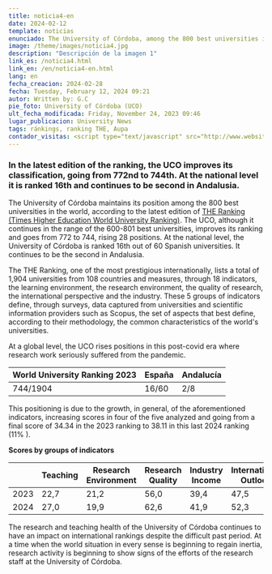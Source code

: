 ```yaml
---
title: noticia4-en
date: 2024-02-12
template: noticias
enunciado: The University of Córdoba, among the 800 best universities in the world according to the latest THE ranking
image: /theme/images/noticia4.jpg
description: "Descripción de la imagen 1"
link_es: /noticia4.html
link_en: /en/noticia4-en.html
lang: en
fecha_creacion: 2024-02-28
fecha: Tuesday, February 12, 2024 09:21
autor: Written by: G.C
pie_foto: University of Córdoba (UCO)
ult_fecha_modificada: Friday, November 24, 2023 09:46
lugar_publicacion: University News
tags: ránkings, ranking THE, Aupa
contador_visitas: <script type="text/javascript" src="http://www.websitegoodies.com/counter.php?id=75447&color=%231253bd"></script>
---
```


### In the latest edition of the ranking, the UCO improves its classification, going from 772nd to 744th. At the national level it is ranked 16th and continues to be second in Andalusia.

The University of Córdoba maintains its position among the 800 best universities in the world, according to the latest edition of [THE Ranking (Times Higher Education World University Ranking)](). The UCO, although it continues in the range of the 600-801 best universities, improves its ranking and goes from 772 to 744, rising 28 positions. At the national level, the University of Córdoba is ranked 16th out of 60 Spanish universities. It continues to be the second in Andalusia.

The THE Ranking, one of the most prestigious internationally, lists a total of 1,904 universities from 108 countries and measures, through 18 indicators, the learning environment, the research environment, the quality of research, the international perspective and the industry. These 5 groups of indicators define, through surveys, data captured from universities and scientific information providers such as Scopus, the set of aspects that best define, according to their methodology, the common characteristics of the world's universities.

At a global level, the UCO rises positions in this post-covid era where research work seriously suffered from the pandemic.

| World University Ranking 2023 | España | Andalucía |
|-------------------------------|--------|-----------|
| 744/1904                      | 16/60  | 2/8       |

This positioning is due to the growth, in general, of the aforementioned indicators, increasing scores in four of the five analyzed and going from a final score of 34.34 in the 2023 ranking to 38.11 in this last 2024 ranking (11% ).

**Scores by groups of indicators**

|       | Teaching | Research Environment | Research Quality | Industry Income | International Outlook |
|-------|----------|----------------------|------------------|-----------------|-----------------------|
| 2023  | 22,7     | 21,2                 | 56,0             | 39,4            | 47,5                  |
| 2024  | 27,0     | 19,9                 | 62,6             | 41,9            | 52,3                  |

The research and teaching health of the University of Córdoba continues to have an impact on international rankings despite the difficult past period. At a time when the world situation in every sense is beginning to regain inertia, research activity is beginning to show signs of the efforts of the research staff at the University of Córdoba.
